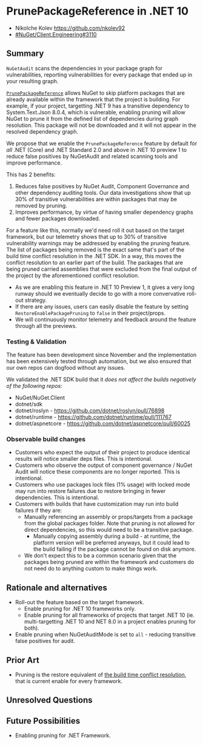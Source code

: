 # PrunePackageReference in .NET 10

- Nikolche Kolev <https://github.com/nkolev92>
- [#NuGet/Client.Engineering#3110](https://github.com/NuGet/Client.Engineering/issues/3110)

## Summary

`NuGetAudit` scans the dependencies in your package graph for vulnerabilities, reporting vulnerabilities for every package that ended up in your resulting graph.

[`PrunePackageReference`](https://github.com/NuGet/Home/blob/dev/accepted/2024/prune-package-reference.md) allows NuGet to skip platform packages that are already available within the framework that the project is building.
For example, if your project, targetting .NET 9 has a transitive dependency to System.Text.Json 8.0.4, which is vulnerable, enabling pruning will allow NuGet to prune it from the defined list of dependencies during graph resolution. This package will not be downloaded and it will not appear in the resolved dependency graph.

We propose that we enable the `PrunePackageReference` feature by default for *all* .NET (Core) and .NET Standard 2.0 and above in .NET 10 preview 1 to reduce false positives by NuGetAudit and related scanning tools and improve performance.

This has 2 benefits:

1. Reduces false positives by NuGet Audit, Component Governance and other dependency auditing tools.
Our data investigations show that up 30% of transitive vulnerabilities are within packages that may be removed by pruning.
1. Improves performance, by virtue of having smaller dependency graphs and fewer packages downloaded.

For a feature like this, normally we'd need roll it out based on the target framework, but our telemetry shows that up to 30% of transitive vulnerability warnings may be addressed by enabling the pruning feature.
The list of packages being removed is the exact same that's part of the build time conflict resolution in the .NET SDK. In a way, this moves the conflict resolution to an earlier part of the build.
The packages that are being pruned carried assemblies that were excluded from the final output of the project by the aforementioned conflict resolution.

- As we are enabling this feature in .NET 10 Preview 1, it gives a very long runway should we eventually decide to go with a more convervative roll-out strategy.
- If there are any issues, users can easily disable the feature by setting `RestoreEnablePackagePruning` to `false` in their project/props.
- We will continuously monitor telemetry and feedback around the feature through all the previews.

### Testing & Validation

The feature has been development since November and the implementation has been extensively tested through automation, but we also ensured that our own repos can dogfood without any issues.

We validated the .NET SDK build that it *does not affect the builds negatively of the following repos*:

- NuGet/NuGet.Client
- dotnet/sdk
- dotnet/roslyn - <https://github.com/dotnet/roslyn/pull/76898>
- dotnet/runtime - <https://github.com/dotnet/runtime/pull/111767>
- dotnet/aspnetcore - <https://github.com/dotnet/aspnetcore/pull/60025>

### Observable build changes

- Customers who expect the output of their project to produce identical results will notice smaller deps files. This is intentional.
- Customers who observe the output of component governance / NuGet Audit will notice these components are no longer reported. This is intentional.
- Customers who use packages lock files (1% usage) with locked mode may run into restore failures due to restore bringing in fewer dependencies. This is intentional.
- Customers with builds that have customization may run into build failures if they are:
  - Manually referencing an assembly or props/targets from a package from the global packages folder. Note that pruning is not allowed for direct dependencies, so this would need to be a transitive package.
    - Manually copying assembly during a build - at runtime, the platform version will be preferred anyways, but it could lead to the build failing if the package cannot be found on disk anymore.
  - We don't expect this to be a common scenario given that the packages being pruned are within the framework and customers do not need do to anything custom to make things work.

## Rationale and alternatives

- Roll-out the feature based on the target framework.
  - Enable pruning for .NET 10 frameworks only.
  - Enable pruning for all frameworks of projects that target .NET 10 (ie. multi-targetting .NET 10 and NET 8.0 in a project enables pruning for both).
- Enable pruning when NuGetAuditMode is set to `all` - reducing transitive false positives for audit.

## Prior Art

- Pruning is the restore equivalent of [the build time conflict resolution](<https://github.com/dotnet/sdk/blob/262b9c3d6cf67287f649e38d83e6c5d9d08feb8a/src/Tasks/Common/ConflictResolution/ResolvePackageFileConflicts.cs#L178-L182>), that is current enable for every framework.

## Unresolved Questions

<!-- What parts of the proposal do you expect to resolve before this gets accepted? -->
<!-- What parts of the proposal need to be resolved before the proposal is stabilized? -->
<!-- What related issues would you consider out of scope for this proposal but can be addressed in the future? -->

## Future Possibilities

- Enabling pruning for .NET Framework.
